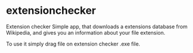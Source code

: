 # extensionchecker
Extension checker
Simple app, that downloads a extensions database from Wikipedia, and gives you an information about your file extension.

To use it simply drag file on extension checker .exe file.

